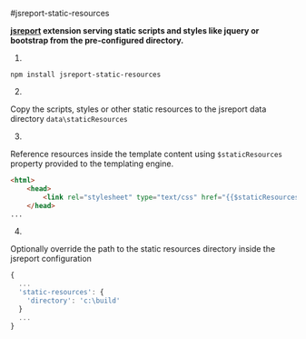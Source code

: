 #jsreport-static-resources

**[jsreport](https://github.com/jsreport/jsreport) extension serving static scripts and styles like jquery or bootstrap from the pre-configured directory.**

1.

```
npm install jsreport-static-resources
```

2.

Copy the scripts, styles or other static resources to the jsreport data directory `data\staticResources`

3.

Reference resources inside the template content using `$staticResources` property provided to the templating engine.
```html
<html>
	<head>
		<link rel="stylesheet" type="text/css" href="{{$staticResources}}/style.css">
	</head>
...
```

4.
Optionally override the path to the static resources directory inside the jsreport configuration 
```js
{
  ...
  'static-resources': {
    'directory': 'c:\build'
  }
  ...
}
```